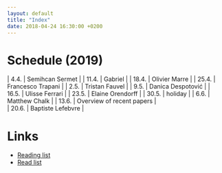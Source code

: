```yaml
---
layout: default
title: "Index"
date: 2018-04-24 16:30:00 +0200
---
```


# Schedule (2019)

| 4.4. | Semihcan Sermet |
| 11.4. | Gabriel |
| 18.4. | Olivier Marre |
| 25.4. | Francesco Trapani |
| 2.5. | Tristan Fauvel |
| 9.5. | Danica Despotović |
| 16.5. | Ulisse Ferrari |
| 23.5. | Elaine Orendorff |
| 30.5. | holiday | 
| 6.6. | Matthew Chalk |
| 13.6. | Overview of recent papers |   
| 20.6. | Baptiste Lefebvre |

# Links

- <a href="{{ site.baseurl }}/reading_list">Reading list</a>
- <a href="{{ site.baseurl }}/read_list">Read list</a>

